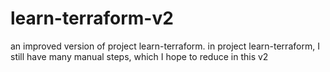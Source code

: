 # learn-terraform-v2
an improved version of project learn-terraform. in project learn-terraform, I still have many manual steps, which I hope to reduce in this v2
